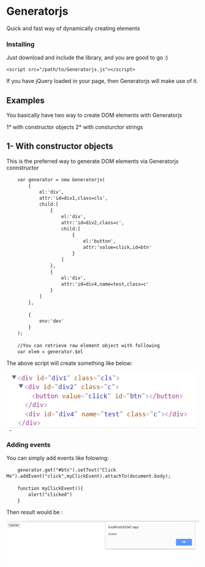 # Generatorjs

Quick and fast way of dynamically creating elements

### Installing

Just download and include the library, and you are good to go :)
```
<script src="/path/to/Generatorjs.js"></script>
```
If you have jQuery loaded in your page, then Generatorjs will make use of it.

## Examples

You basically have two way to create DOM elements with Generatorjs

1* with constructor objects
2* with consturctor strings

## 1- With constructor objects

This is the preferred way to generate DOM elements via Generatorjs connstructor

```
    var generator = new Generatorjs(
        {
            el:'div',
            attr:'id=div1,class=cls',
            child:[
                {
                    el:'div',
                    attr:'id=div2,class=c',
                    child:[
                        {
                            el:'button',
                            attr:'value=click,id=btn'
                        }
                    ]
                },
                {
                    el:'div',
                    attr:'id=div4,name=test,class=c'
                }
            ]
        },

        {
            env:'dev'
        }
    );

    //You can retrieve raw element object with following
    var elem = generator.$el
```
The above script will create something like below:

![Generated Element](examples/images/1.png?raw=true "Console")

### Adding events

You can simply add events like folowing:

```
    generator.get("#btn").setText("Click Me").addEvent("click",myClickEvent).attachTo(document.body);

    function myClickEvent(){
        alert("clicked")
    }
```
Then result would be :

![Generated Element](examples/images/2.png?raw=true "Console")
